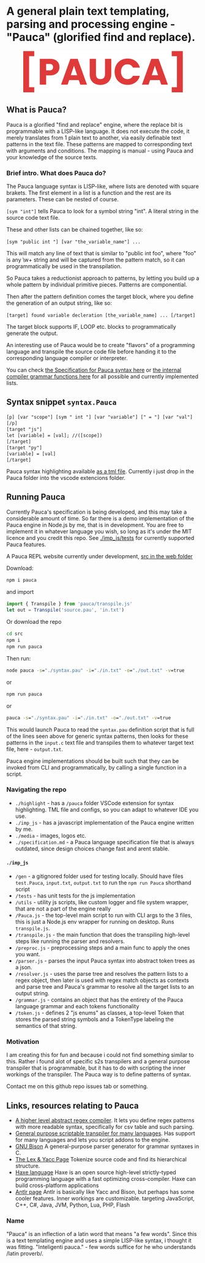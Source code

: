 # A general plain text templating, parsing and processing engine - "Pauca" (glorified find and replace).

<p align="center"><img src="./media/pauca%20logo.png"/></p>

## What is Pauca?
Pauca is a glorified "find and replace" engine, where the replace bit is programmable with a LISP-like language. It does not execute the code, it merely translates from 1 plain text to another, via easily definable text patterns in the text file. These patterns are mapped to corresponding text with arguments and conditions. The mapping is manual - using Pauca and your knowledge of the source texts.

### Brief intro. What does Pauca do?

The Pauca language syntax is LISP-like, where lists are denoted with square brakets. The first element in a list is a function and the rest are its parameters. These can be nested of course.

``[sym "int"]`` tells Pauca to look for a symbol string "int". A literal string in the source code text file.

These and other lists can be chained together, like so:

``[sym "public int "] [var "the_variable_name"] ...``

This will match any line of text that is similar to "public int foo", where "foo" is any \w+ string and will be captured from the pattern match, so it can programmatically be used in the transpilation.

So Pauca takes a reductionist approach to patterns, by letting you build up a whole pattern by individual primitive pieces. Patterns are componential.

Then after the pattern definition comes the target block, where you define the generation of an output string, like so:

``[target] found variable decleration [the_variable_name] ... [/target]``

The target block supports IF, LOOP etc. blocks to programmatically generate the output.

An interesting use of Pauca would be to create "flavors" of a programming language and transpile the source code file before handing it to the corresponding language compiler or interpreter.

You can check [the Specification for Pauca syntax here](./specification.md) or [the internal compiler grammar functions here](./src/grammar.js) for all possible and currently implemented lists.

## Syntax snippet ``syntax.Pauca``

```
[p] [var "scope"] [sym " int "] [var "variable"] [" = "] [var "val"] [/p]
[target "js"]
let [variable] = [val]; //([scope])
[/target]
[target "py"]
[variable] = [val]
[/target]
```

Pauca syntax highlighting available [as a tml file](./highlight/).
Currently i just drop in the Pauca folder into the vscode extencions folder.

## Running Pauca

Currently Pauca's specification is being developed, and this may take a considerable amount of time. So far there is a demo implementation of the Pauca engine in Node.js by me, that is in development. You are free to implement it in whatever language you wish, so long as it's under the MIT licence and you credit this repo. See [./imp_js/tests](./src/tests) for currently supported Pauca features.

A Pauca REPL website currently under development, [src in the web folder](./web/)

Download:
 
```bat
npm i pauca
```

and import

```js
import { Transpile } from 'pauca/transpile.js'
let out = Transpile('source.pau', 'in.txt')
```

Or download the repo

```bat
cd src
npm i
npm run pauca
```

Then run:

```bat
node pauca -s="./syntax.pau" -i="./in.txt" -o="./out.txt" -v=true
```
or
```bat
npm run pauca
```
or
```bat
pauca -s="./syntax.pau" -i="./in.txt" -o="./out.txt" -v=true
```

This would launch Pauca to read the `syntax.pau` definition script that is full of the lines seen above for generic syntax patterns, then looks for these patterns in the `input.c` text file and transpiles them to whatever target text file, here - `output.txt`.

Pauca engine implementations should be built such that they can be invoked from CLI and programmatically, by calling a single function in a script.

### Navigating the repo

* `./highlight` - has a `/pauca` folder VSCode extension for syntax highlighting. TML file and configs, so you can adapt to whatever IDE you use.
* `./imp_js` - has a javascript implementation of the Pauca engine written by me.
* `./media` - images, logos etc.
* `./specification.md` - a Pauca language specification file that is always outdated, since design choices change fast and arent stable.

#### `./imp_js`

* `/gen` - a gitignored folder used for testing locally. Should have files `test.Pauca`, `input.txt`, `output.txt` to run the `npm run Pauca` shorthand script
* `/tests` - has unit tests for the js implementation
* `/utils` - utility js scripts, like custom logger and file system wrapper, that are not a part of the engine really
* `/Pauca.js` - the top-level main script to run with CLI args to the 3 files, this is just a Node.js env wrapper for running on desktop. Runs `transpile.js`.
* `/transpile.js` - the main function that does the transpiling high-level steps like running the parser and resolvers.
* `/preproc.js` - preprocessing steps and a main func to apply the ones you want.
* `/parser.js` - parses the input Pauca syntax into abstract token trees as a json.
* `/resolver.js` - uses the parse tree and resolves the pattern lists to a regex object, then later is used with regex match objects as contexts and parse tree and Pauca's grammar to resolve all the target lists to an output string.
* `/grammar.js` - contains an object that has the entirety of the Pauca language grammar and each tokens functionality
* `/token.js` - defines 2 "js enums" as classes, a top-level Token that stores the parsed string symbols and a TokenType labeling the semantics of that string. 

### Motivation

I am creating this for fun and because i could not find something similar to this. Rather i found alot of specific s2s transpilers and a general purpose transpiler that is programmable, but it has to do with scripting the inner workings of the transpiler. The Pauca way is to define patterns of syntax.

Contact me on this github repo issues tab or something.

## Links, resources relating to Pauca

* [A higher level abstract regex compiler](https://github.com/Ruminat/Asq-Server). It lets you define regex patterns with more readable syntax, specifically for csv table and such parsing.
* [General purpose scriptable transpiler for many languages](https://awesomeopensource.com/project/jarble/transpiler). Has support for many languages and lets you script addons to the engine.
* [GNU Bison](https://www.gnu.org/software/bison/) A general-purpose parser generator for grammar syntaxes in C.
* [The Lex & Yacc Page](http://dinosaur.compilertools.net/) Tokenize source code and find its hierarchical structure.
* [Haxe language](https://haxe.org/) Haxe is an open source high-level strictly-typed programming language with a fast optimizing cross-compiler. Haxe can build cross-platform applications 
* [Antlr page](https://www.antlr.org/) Antlr is basically like Yacc and Bison, but perhaps has some cooler features. Inner workings are customizable. 
targeting JavaScript, C++, C#, Java, JVM, Python, Lua, PHP, Flash

### Name

"Pauca" is an inflection of a latin word that means "a few words". Since this is a text templating engine and uses a simple LISP-like syntax, i thought it was fitting. "Inteligenti pauca." - few words suffice for he who understands /latin proverb/.
